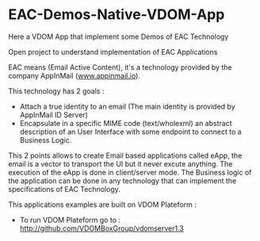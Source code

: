 # EAC-Demos-Native-VDOM-App
Here a VDOM App that implement some Demos of EAC Technology

Open project to understand implementation of EAC Applications

EAC means (Email Active Content), it's a technology provided by the company AppInMail (www.appinmail.io). 

This technology has 2 goals :
  - Attach a true identity to an email (The main identity is provided by AppInMail ID Server)
  - Encapsulate in a specific MIME code (text/wholexml) an abstract description of an User Interface with some endpoint to connect to a Business Logic.

This 2 points allows to create Email based applications called eApp, the email is a vector to transport the UI but it never excute anything. The execution of the eApp is done in client/server mode. The Business logic of the application can be done in any technology that can implement the specifications of EAC Technology.

This applications examples are built on VDOM Plateform :
  - To run VDOM Plateform go to : http://github.com/VDOMBoxGroup/vdomserver1.3

